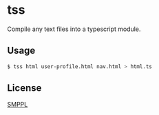 # tss

Compile any text files into a typescript module.

## Usage

```bash
$ tss html user-profile.html nav.html > html.ts
```

## License

[SMPPL](LICENSE)
